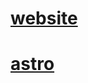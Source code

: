 <!-- https://realtimecolors.com/?colors=fbfdfe-161718-0cabc0-031430-ef2572 -->

# [website](https://wiktrek.xyz)

# [astro](https://astro.build/)
